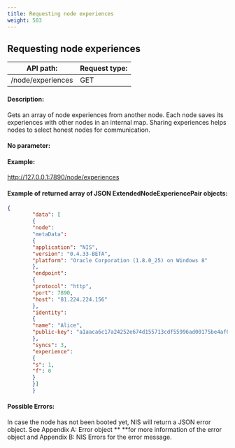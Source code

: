 ```yaml
---
title: Requesting node experiences
weight: 503
---
```


 
## Requesting node experiences 
| API path: | Request type:  |
|------|------|
| /node/experiences | GET|

 
#### Description: 
Gets an array of node experiences from another node. Each node saves its experiences with other nodes in an internal map. Sharing experiences helps nodes to select honest nodes for communication.

 
#### No parameter: 
#### Example: 
http://127.0.0.1:7890/node/experiences

 
#### Example of returned array of JSON ExtendedNodeExperiencePair objects: 
```json
{
        "data": [
        {
        "node":
        "metaData":
        {
        "application": "NIS",
        "version": "0.4.33-BETA",
        "platform": "Oracle Corporation (1.8.0_25) on Windows 8"
        },
        "endpoint":
        {
        "protocol": "http",
        "port": 7890,
        "host": "81.224.224.156"
        },
        "identity":
        {
        "name": "Alice",
        "public-key": "a1aaca6c17a24252e674d155713cdf55996ad00175be4af02a20c67b59f9fe8a"
        },
        "syncs": 3,
        "experience":
        {
        "s": 1,
        "f": 0
        }
        }]
        }
``` 
#### Possible Errors: 
In case the node has not been booted yet, NIS will return a JSON error object. See Appendix A: Error object ** **for more information of the error object and Appendix B: NIS Errors for the error message. 

 
